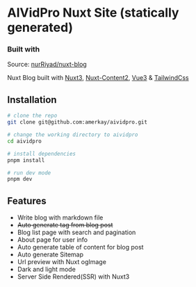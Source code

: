# AIVidPro Nuxt Site (statically generated)

### Built with

Source: [nurRiyad/nuxt-blog](https://github.com/nurRiyad/nuxt-blog/tree/main)

Nuxt Blog built with [Nuxt3](https://nuxt.com), [Nuxt-Content2](https://content.nuxtjs.org/blog/announcing-v2/), [Vue3](https://vuejs.org) & [TailwindCss](https://tailwindcss.com/)


## Installation

```bash
# clone the repo
git clone git@github.com:amerkay/aividpro.git

# change the working directory to aividpro
cd aividpro

# install dependencies
pnpm install

# run dev mode
pnpm dev
```


## Features
- Write blog with markdown file
- ~~Auto generate tag from blog post~~
- Blog list page with search and pagination
- About page for user info
- Auto generate table of content for blog post
- Auto generate Sitemap
- Url preview with Nuxt ogImage
- Dark and light mode
- Server Side Rendered(SSR) with Nuxt3